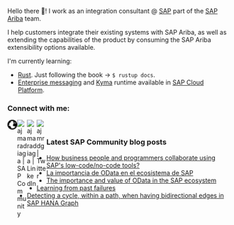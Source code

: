 Hello there 👋! I work as an integration consultant @ [SAP](https://sap.com) part of the [SAP Ariba](https://www.ariba.com/) team. 

I help customers integrate their existing systems with SAP Ariba, as well as extending the capabilities of the product by consuming the SAP Ariba extensibility options available.

I'm currently learning:
- [Rust](https://www.rust-lang.org/). Just following the book -> `$ rustup docs`.
- [Enterprise messaging](https://help.sap.com/viewer/product/SAP_ENTERPRISE_MESSAGING/Cloud/en-US) and [Kyma](https://github.com/kyma-project/kyma) runtime available in [SAP Cloud Platform](https://www.sap.com/products/cloud-platform.html).

### Connect with me:

[<img align="left" alt="ajmaradiaga.com" width="22px" src="https://raw.githubusercontent.com/iconic/open-iconic/master/svg/globe.svg" />][website]
[<img align="left" alt="ajmaradiaga | SAP Community" width="22px" src="https://cdn.jsdelivr.net/npm/simple-icons@v4.20.0/icons/sap.svg" />][SAP]
[<img align="left" alt="ajmaradiaga | LinkedIn" width="22px" src="https://cdn.jsdelivr.net/npm/simple-icons@v4.20.0/icons/linkedin.svg" />][linkedin]
[<img align="left" alt="ajmrdg | Twitter" width="22px" src="https://cdn.jsdelivr.net/npm/simple-icons@v4.20.0/icons/twitter.svg" />][twitter]

<br />

### Latest SAP Community blog posts
<!-- SAP-COMMUNITY:START -->
- [How business people and programmers collaborate using SAP's low-code/no-code tools?](https://blogs.sap.com/?p=1424189)
- [La importancia de OData en el ecosistema de SAP](https://blogs.sap.com/?p=1417731)
- [The importance and value of OData in the SAP ecosystem](https://blogs.sap.com/?p=1417541)
- [Learning from past failures](https://blogs.sap.com/?p=1392571)
- [Detecting a cycle, within a path, when having bidirectional edges in SAP HANA Graph](https://blogs.sap.com/?p=1360841)
<!-- SAP-COMMUNITY:END -->

[website]: https://ajmaradiaga.com
[twitter]: https://twitter.com/ajmrdg
[SAP]: https://people.sap.com/ajmaradiaga
[linkedin]: https://www.linkedin.com/in/ajmaradiaga/

<!--
**ajmaradiaga/ajmaradiaga** is a ✨ _special_ ✨ repository because its `README.md` (this file) appears on your GitHub profile.

Here are some ideas to get you started:

- 🔭 I’m currently working on ...
- 🌱 I’m currently learning ...
- 👯 I’m looking to collaborate on ...
- 🤔 I’m looking for help with ...
- 💬 Ask me about ...
- 📫 How to reach me: ...
- 😄 Pronouns: ...
- ⚡ Fun fact: ...
-->


